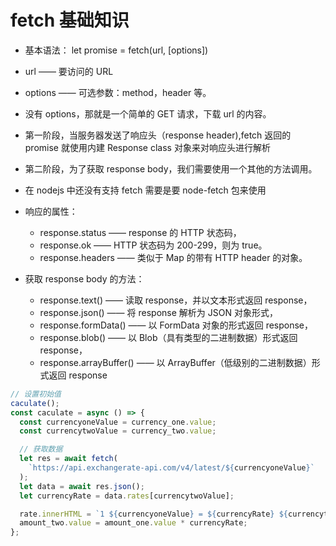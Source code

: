 # fetch 基础知识

- 基本语法： let promise = fetch(url, [options])
- url —— 要访问的 URL
- options —— 可选参数：method，header 等。
- 没有 options，那就是一个简单的 GET 请求，下载 url 的内容。
- 第一阶段，当服务器发送了响应头（response header),fetch 返回的 promise 就使用内建 Response class 对象来对响应头进行解析
- 第二阶段，为了获取 response body，我们需要使用一个其他的方法调用。
- 在 nodejs 中还没有支持 fetch 需要是要 node-fetch 包来使用
- 响应的属性：

  - response.status —— response 的 HTTP 状态码，
  - response.ok —— HTTP 状态码为 200-299，则为 true。
  - response.headers —— 类似于 Map 的带有 HTTP header 的对象。

- 获取 response body 的方法：
  - response.text() —— 读取 response，并以文本形式返回 response，
  - response.json() —— 将 response 解析为 JSON 对象形式，
  - response.formData() —— 以 FormData 对象的形式返回 response，
  - response.blob() —— 以 Blob（具有类型的二进制数据）形式返回 response，
  - response.arrayBuffer() —— 以 ArrayBuffer（低级别的二进制数据）形式返回 response

```javascript
// 设置初始值
caculate();
const caculate = async () => {
  const currencyoneValue = currency_one.value;
  const currencytwoValue = currency_two.value;

  // 获取数据
  let res = await fetch(
    `https://api.exchangerate-api.com/v4/latest/${currencyoneValue}`
  );
  let data = await res.json();
  let currencyRate = data.rates[currencytwoValue];

  rate.innerHTML = `1 ${currencyoneValue} = ${currencyRate} ${currencytwoValue}`;
  amount_two.value = amount_one.value * currencyRate;
};
```
